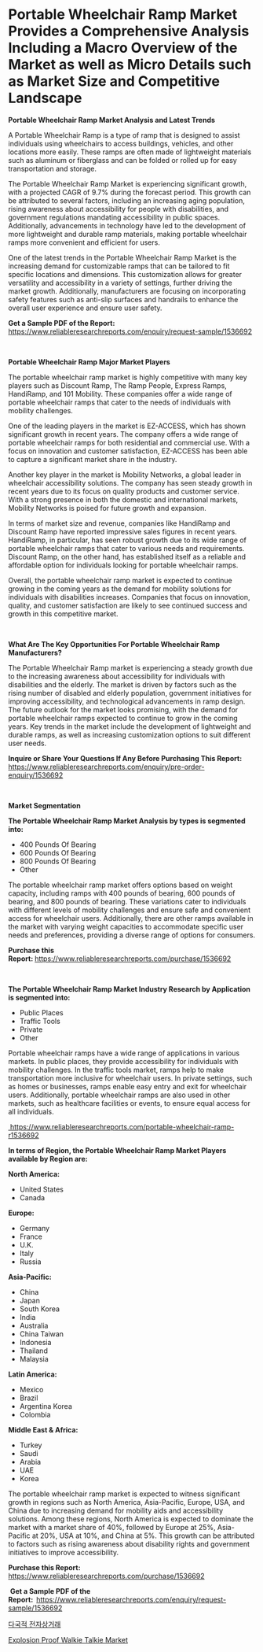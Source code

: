 <p><h1>Portable Wheelchair Ramp Market Provides a Comprehensive Analysis Including a Macro Overview of the Market as well as Micro Details such as Market Size and Competitive Landscape</h1></p><p><strong>Portable Wheelchair Ramp Market Analysis and Latest Trends</strong></p>
<p><p>A Portable Wheelchair Ramp is a type of ramp that is designed to assist individuals using wheelchairs to access buildings, vehicles, and other locations more easily. These ramps are often made of lightweight materials such as aluminum or fiberglass and can be folded or rolled up for easy transportation and storage.</p><p>The Portable Wheelchair Ramp Market is experiencing significant growth, with a projected CAGR of 9.7% during the forecast period. This growth can be attributed to several factors, including an increasing aging population, rising awareness about accessibility for people with disabilities, and government regulations mandating accessibility in public spaces. Additionally, advancements in technology have led to the development of more lightweight and durable ramp materials, making portable wheelchair ramps more convenient and efficient for users.</p><p>One of the latest trends in the Portable Wheelchair Ramp Market is the increasing demand for customizable ramps that can be tailored to fit specific locations and dimensions. This customization allows for greater versatility and accessibility in a variety of settings, further driving the market growth. Additionally, manufacturers are focusing on incorporating safety features such as anti-slip surfaces and handrails to enhance the overall user experience and ensure user safety.</p></p>
<p><strong>Get a Sample PDF of the Report:&nbsp;</strong> <a href="https://www.reliableresearchreports.com/enquiry/request-sample/1536692">https://www.reliableresearchreports.com/enquiry/request-sample/1536692</a></p>
<p>&nbsp;</p>
<p><strong>Portable Wheelchair Ramp Major Market Players</strong></p>
<p><p>The portable wheelchair ramp market is highly competitive with many key players such as Discount Ramp, The Ramp People, Express Ramps, HandiRamp, and 101 Mobility. These companies offer a wide range of portable wheelchair ramps that cater to the needs of individuals with mobility challenges.</p><p>One of the leading players in the market is EZ-ACCESS, which has shown significant growth in recent years. The company offers a wide range of portable wheelchair ramps for both residential and commercial use. With a focus on innovation and customer satisfaction, EZ-ACCESS has been able to capture a significant market share in the industry.</p><p>Another key player in the market is Mobility Networks, a global leader in wheelchair accessibility solutions. The company has seen steady growth in recent years due to its focus on quality products and customer service. With a strong presence in both the domestic and international markets, Mobility Networks is poised for future growth and expansion.</p><p>In terms of market size and revenue, companies like HandiRamp and Discount Ramp have reported impressive sales figures in recent years. HandiRamp, in particular, has seen robust growth due to its wide range of portable wheelchair ramps that cater to various needs and requirements. Discount Ramp, on the other hand, has established itself as a reliable and affordable option for individuals looking for portable wheelchair ramps.</p><p>Overall, the portable wheelchair ramp market is expected to continue growing in the coming years as the demand for mobility solutions for individuals with disabilities increases. Companies that focus on innovation, quality, and customer satisfaction are likely to see continued success and growth in this competitive market.</p></p>
<p>&nbsp;</p>
<p><strong>What Are The Key Opportunities For Portable Wheelchair Ramp Manufacturers?</strong></p>
<p><p>The Portable Wheelchair Ramp market is experiencing a steady growth due to the increasing awareness about accessibility for individuals with disabilities and the elderly. The market is driven by factors such as the rising number of disabled and elderly population, government initiatives for improving accessibility, and technological advancements in ramp design. The future outlook for the market looks promising, with the demand for portable wheelchair ramps expected to continue to grow in the coming years. Key trends in the market include the development of lightweight and durable ramps, as well as increasing customization options to suit different user needs.</p></p>
<p><strong>Inquire or Share Your Questions If Any Before Purchasing This Report:</strong> <a href="https://www.reliableresearchreports.com/enquiry/pre-order-enquiry/1536692">https://www.reliableresearchreports.com/enquiry/pre-order-enquiry/1536692</a></p>
<p>&nbsp;</p>
<p><strong>Market Segmentation</strong></p>
<p><strong>The Portable Wheelchair Ramp Market Analysis by types is segmented into:</strong></p>
<p><ul><li>400 Pounds Of Bearing</li><li>600 Pounds Of Bearing</li><li>800 Pounds Of Bearing</li><li>Other</li></ul></p>
<p><p>The portable wheelchair ramp market offers options based on weight capacity, including ramps with 400 pounds of bearing, 600 pounds of bearing, and 800 pounds of bearing. These variations cater to individuals with different levels of mobility challenges and ensure safe and convenient access for wheelchair users. Additionally, there are other ramps available in the market with varying weight capacities to accommodate specific user needs and preferences, providing a diverse range of options for consumers.</p></p>
<p><strong>Purchase this Report:&nbsp;</strong><a href="https://www.reliableresearchreports.com/purchase/1536692">https://www.reliableresearchreports.com/purchase/1536692</a></p>
<p>&nbsp;</p>
<p><strong>The Portable Wheelchair Ramp Market Industry Research by Application is segmented into:</strong></p>
<p><ul><li>Public Places</li><li>Traffic Tools</li><li>Private</li><li>Other</li></ul></p>
<p><p>Portable wheelchair ramps have a wide range of applications in various markets. In public places, they provide accessibility for individuals with mobility challenges. In the traffic tools market, ramps help to make transportation more inclusive for wheelchair users. In private settings, such as homes or businesses, ramps enable easy entry and exit for wheelchair users. Additionally, portable wheelchair ramps are also used in other markets, such as healthcare facilities or events, to ensure equal access for all individuals.</p></p>
<p><a href="https://www.reliableresearchreports.com/portable-wheelchair-ramp-r1536692">&nbsp;https://www.reliableresearchreports.com/portable-wheelchair-ramp-r1536692</a></p>
<p><strong>In terms of Region, the Portable Wheelchair Ramp Market Players available by Region are:</strong></p>
<p>
    <p> <strong> North America: </strong>
        <ul>
            <li>United States</li>
            <li>Canada</li>
        </ul>
        </p> 
    <p> <strong> Europe: </strong>
        <ul>
            <li>Germany</li>
            <li>France</li>
            <li>U.K.</li>
            <li>Italy</li>
            <li>Russia</li>
        </ul>
        </p> 
    <p> <strong> Asia-Pacific: </strong>
        <ul>
            <li>China</li>
            <li>Japan</li>
            <li>South Korea</li>
            <li>India</li>
            <li>Australia</li>
            <li>China Taiwan</li>
            <li>Indonesia</li>
            <li>Thailand</li>
            <li>Malaysia</li>
        </ul>
        </p> 
    <p> <strong> Latin America: </strong>
        <ul>
            <li>Mexico</li>
            <li>Brazil</li>
            <li>Argentina Korea</li>
            <li>Colombia</li>
        </ul>
        </p> 
    <p> <strong> Middle East & Africa: </strong>
        <ul>
            <li>Turkey</li>
            <li>Saudi</li>
            <li>Arabia</li>
            <li>UAE</li>
            <li>Korea</li>
        </ul>
    </p>
    </p>
<p><p>The portable wheelchair ramp market is expected to witness significant growth in regions such as North America, Asia-Pacific, Europe, USA, and China due to increasing demand for mobility aids and accessibility solutions. Among these regions, North America is expected to dominate the market with a market share of 40%, followed by Europe at 25%, Asia-Pacific at 20%, USA at 10%, and China at 5%. This growth can be attributed to factors such as rising awareness about disability rights and government initiatives to improve accessibility.</p></p>
<p><strong>Purchase this Report: </strong><a href="https://www.reliableresearchreports.com/purchase/1536692">https://www.reliableresearchreports.com/purchase/1536692</a></p>
<p>&nbsp;<strong>Get a Sample PDF of the Report:&nbsp;&nbsp;</strong><a href="https://www.reliableresearchreports.com/enquiry/request-sample/1536692">https://www.reliableresearchreports.com/enquiry/request-sample/1536692</a></p>
<p><strong></strong></p>
<p><p><a href="https://github.com/mofijurk071/Market-Research-Report-List-1/blob/main/4396156171749.md">다국적 전자상거래</a></p><p><a href="https://github.com/LaceyZemlak1/Market-Research-Report-List-1/blob/main/explosion-proof-walkie-talkie-market.md">Explosion Proof Walkie Talkie Market</a></p></p>